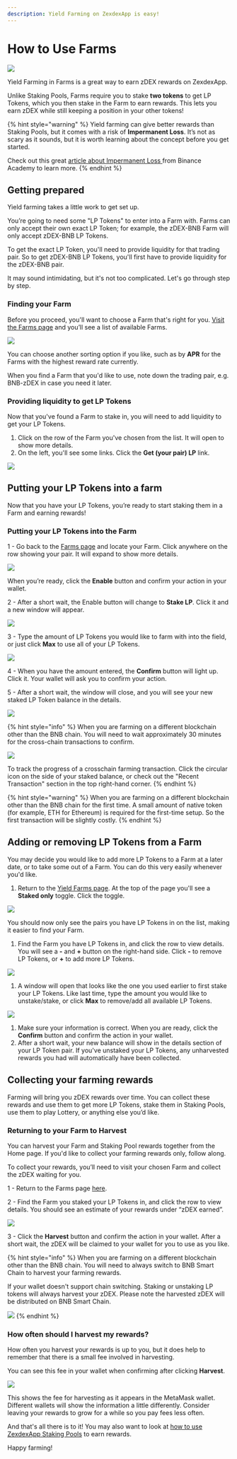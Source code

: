 ```yaml
---
description: Yield Farming on ZexdexApp is easy!
---
```


# How to Use Farms

![](../../.gitbook/images/how-to-yield-farms-header.png)

Yield Farming in Farms is a great way to earn zDEX rewards on ZexdexApp.

Unlike Staking Pools, Farms require you to stake **two tokens** to get LP Tokens, which you then stake in the Farm to earn rewards. This lets you earn zDEX while still keeping a position in your other tokens!

{% hint style="warning" %}
Yield farming can give better rewards than Staking Pools, but it comes with a risk of **Impermanent Loss**. It’s not as scary as it sounds, but it is worth learning about the concept before you get started.

Check out this great [article about Impermanent Loss ](https://academy.binance.com/en/articles/impermanent-loss-explained)from Binance Academy to learn more.
{% endhint %}

## Getting prepared

Yield farming takes a little work to get set up.

You’re going to need some "LP Tokens" to enter into a Farm with. Farms can only accept their own exact LP Token; for example, the zDEX-BNB Farm will only accept zDEX-BNB LP Tokens.

To get the exact LP Token, you'll need to provide liquidity for that trading pair. So to get zDEX-BNB LP Tokens, you'll first have to provide liquidity for the zDEX-BNB pair.

It may sound intimidating, but it's not too complicated. Let's go through step by step.

### Finding your Farm

Before you proceed, you'll want to choose a Farm that's right for you. [Visit the Farms page](https://zexdex.app/farms) and you’ll see a list of available Farms.

![](<../../.gitbook/images/image (1).png>)

You can choose another sorting option if you like, such as by **APR** for the Farms with the highest reward rate currently.

When you find a Farm that you'd like to use, note down the trading pair, e.g. BNB-zDEX in case you need it later.

### Providing liquidity to get LP Tokens

Now that you've found a Farm to stake in, you will need to add liquidity to get your LP Tokens.

1. Click on the row of the Farm you've chosen from the list. It will open to show more details.
2. On the left, you'll see some links. Click the **Get (your pair) LP** link.

![](<../../.gitbook/images/image (8).png>)

## Putting your LP Tokens into a farm

Now that you have your LP Tokens, you’re ready to start staking them in a Farm and earning rewards!

### Putting your LP Tokens into the Farm

1 - Go back to the [Farms page](https://zexdex.app/farms) and locate your Farm. Click anywhere on the row showing your pair. It will expand to show more details.

![](<../../.gitbook/images/image (6).png>)

When you’re ready, click the **Enable** button and confirm your action in your wallet.

2 - After a short wait, the Enable button will change to **Stake LP**. Click it and a new window will appear.

![](<../../.gitbook/images/image (7).png>)

3 - Type the amount of LP Tokens you would like to farm with into the field, or just click **Max** to use all of your LP Tokens.

![](<../../.gitbook/images/image (5).png>)

4 - When you have the amount entered, the **Confirm** button will light up. Click it. Your wallet will ask you to confirm your action.

5 - After a short wait, the window will close, and you will see your new staked LP Token balance in the details.

![](<../../.gitbook/images/image (135).png>)

{% hint style="info" %}
When you are farming on a different blockchain other than the BNB chain. You will need to wait approximately 30 minutes for the cross-chain transactions to confirm.

![](../../.gitbook/images/crosschain-farm-wait.png)

To track the progress of a crosschain farming transaction. Click the circular icon on the side of your staked balance, or check out the "Recent Transaction" section in the top right-hand corner.
{% endhint %}

{% hint style="warning" %}
When you are farming on a different blockchain other than the BNB chain for the first time. A small amount of native token (for example, ETH for Ethereum) is required for the first-time setup. So the first transaction will be slightly costly.
{% endhint %}

## Adding or removing LP Tokens from a Farm

You may decide you would like to add more LP Tokens to a Farm at a later date, or to take some out of a Farm. You can do this very easily whenever you'd like.

1. Return to the [Yield Farms page](https://zexdex.app/farms). At the top of the page you'll see a **Staked only** toggle. Click the toggle.

![](<../../.gitbook/images/image (34).png>)

You should now only see the pairs you have LP Tokens in on the list, making it easier to find your Farm.

1. Find the Farm you have LP Tokens in, and click the row to view details. You will see a **-** and **+** button on the right-hand side. Click **-** to remove LP Tokens, or **+** to add more LP Tokens.

![](<../../.gitbook/images/image (102) (2) (2) (1) (1) (1) (1) (1) (1).png>)

1. A window will open that looks like the one you used earlier to first stake your LP Tokens. Like last time, type the amount you would like to unstake/stake, or click **Max** to remove/add all available LP Tokens.

![](<../../.gitbook/images/image (33).png>)

1. Make sure your information is correct. When you are ready, click the **Confirm** button and confirm the action in your wallet.
2. After a short wait, your new balance will show in the details section of your LP Token pair. If you've unstaked your LP Tokens, any unharvested rewards you had will automatically have been collected.

## Collecting your farming rewards

Farming will bring you zDEX rewards over time. You can collect these rewards and use them to get more LP Tokens, stake them in Staking Pools, use them to play Lottery, or anything else you’d like.

### Returning to your Farm to Harvest

You can harvest your Farm and Staking Pool rewards together from the Home page. If you'd like to collect your farming rewards only, follow along.

To collect your rewards, you’ll need to visit your chosen Farm and collect the zDEX waiting for you.

1 - Return to the Farms page [here](https://zexdex.app/farms).

2 - Find the Farm you staked your LP Tokens in, and click the row to view details. You should see an estimate of your rewards under “zDEX earned”.

![](<../../.gitbook/images/image (138).png>)

3 - Click the **Harvest** button and confirm the action in your wallet. After a short wait, the zDEX will be claimed to your wallet for you to use as you like.

{% hint style="info" %}
When you are farming on a different blockchain other than the BNB chain. You will need to always switch to BNB Smart Chain to harvest your farming rewards.

If your wallet doesn't support chain switching. Staking or unstaking LP tokens will always harvest your zDEX. Please note the harvested zDEX will be distributed on BNB Smart Chain.

![](<../../.gitbook/images/image (136).png>)
{% endhint %}

### How often should I harvest my rewards?

How often you harvest your rewards is up to you, but it does help to remember that there is a small fee involved in harvesting.

You can see this fee in your wallet when confirming after clicking **Harvest**.

![](<../../.gitbook/images/image (31).png>)

This shows the fee for harvesting as it appears in the MetaMask wallet. Different wallets will show the information a little differently. Consider leaving your rewards to grow for a while so you pay fees less often.

And that's all there is to it! You may also want to look at [how to use ZexdexApp Staking Pools](https://docs.zexdex.app/get-started/staking-pool-guide) to earn rewards.

Happy farming!
